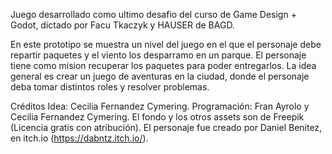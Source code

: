 Juego desarrollado como ultimo desafio del curso de Game Design + Godot, dictado por Facu Tkaczyk y HAUSER de BAGD.

En este prototipo se muestra un nivel del juego en el que el personaje debe repartir paquetes y el viento los desparramo en un parque. El personaje tiene como mision recuperar los paquetes para poder entregarlos. 
La idea general es crear un juego de aventuras en la ciudad, donde el personaje deba tomar distintos roles y resolver problemas. 

Créditos
Idea: Cecilia Fernandez Cymering.
Programación: Fran Ayrolo y Cecilia Fernandez Cymering.
El fondo y los otros assets son de Freepik (Licencia gratis con atribución).
El personaje fue creado por Daniel Benitez, en itch.io (https://dabntz.itch.io/).
